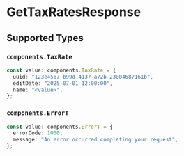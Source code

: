 # GetTaxRatesResponse


## Supported Types

### `components.TaxRate`

```typescript
const value: components.TaxRate = {
  uuid: "123e4567-b99d-4137-a72b-23004687161b",
  editDate: "2025-07-01 12:00:00",
  name: "<value>",
};
```

### `components.ErrorT`

```typescript
const value: components.ErrorT = {
  errorCode: 1000,
  message: "An error occurred completing your request",
};
```

